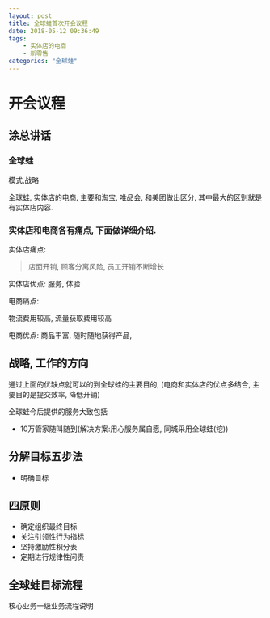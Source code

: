 ```yaml
---
layout: post
title: 全球蛙首次开会议程
date: 2018-05-12 09:36:49
tags:
    - 实体店的电商
    - 新零售
categories: "全球蛙"
---
```

# 开会议程

## 涂总讲话

### 全球蛙

模式,战略

全球蛙, 实体店的电商, 主要和淘宝, 唯品会, 和美团做出区分, 其中最大的区别就是有实体店内容.

### 实体店和电商各有痛点,  下面做详细介绍.

实体店痛点:

> 店面开销, 顾客分离风险, 员工开销不断增长

实体店优点:
服务, 体验

电商痛点:

物流费用较高, 流量获取费用较高

电商优点:
商品丰富, 随时随地获得产品,

## 战略, 工作的方向

通过上面的优缺点就可以的到全球蛙的主要目的, (电商和实体店的优点多结合, 主要目的是提交效率, 降低开销)

全球蛙今后提供的服务大致包括

- 10万管家随叫随到(解决方案:用心服务属自愿, 同城采用全球蛙(挖))


## 分解目标五步法

- 明确目标

## 四原则
- 确定组织最终目标
- 关注引领性行为指标
- 坚持激励性积分表
- 定期进行规律性问责

## 全球蛙目标流程

核心业务一级业务流程说明
